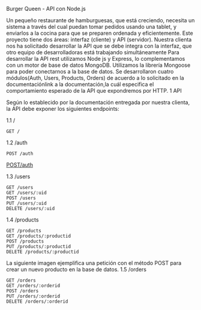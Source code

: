 Burger Queen - API con Node.js

Un pequeño restaurante de hamburguesas, que está creciendo, necesita un sistema a través del cual puedan tomar pedidos usando una tablet, y enviarlos a la cocina para que se preparen ordenada y eficientemente. Este proyecto tiene dos áreas: interfaz (cliente) y API (servidor). Nuestra clienta nos ha solicitado desarrollar la API que se debe integra con la interfaz, que otro equipo de desarrolladoras está trabajando simultáneamente Para desarrollar la API rest utilizamos Node js y Express, lo complementamos con un motor de base de datos MongoDB. Utilizamos la librería Mongoose para poder conectarnos a la base de datos. Se desarrollaron cuatro módulos(Auth, Users, Products, Orders) de acuerdo a lo solicitado en la documentaciónlink a la documentación,la cuál especifica el comportamiento esperado de la API que expondremos por HTTP.
1 API

Según lo establecido por la documentación entregada por nuestra clienta, la API debe exponer los siguientes endpoints:

1.1 /

    GET /

1.2 /auth

    POST /auth

[POST/auth](img/postAuth.png)

1.3 /users

    GET /users
    GET /users/:uid
    POST /users
    PUT /users/:uid
    DELETE /users/:uid

1.4 /products

    GET /products
    GET /products/:productid
    POST /products
    PUT /products/:productid
    DELETE /products/:productid

La siguiente imagen ejemplifica una petición con el método POST para crear un nuevo producto en la base de datos.
1.5 /orders

    GET /orders
    GET /orders/:orderid
    POST /orders
    PUT /orders/:orderid
    DELETE /orders/:orderid

